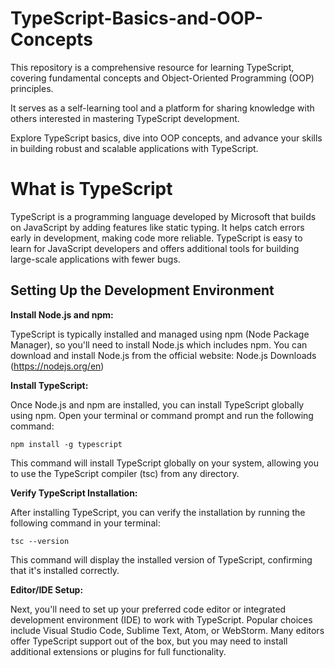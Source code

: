 # TypeScript-Basics-and-OOP-Concepts

This repository is a comprehensive resource for learning TypeScript, covering fundamental concepts and Object-Oriented Programming (OOP) principles. 

It serves as a self-learning tool and a platform for sharing knowledge with others interested in mastering TypeScript development. 

Explore TypeScript basics, dive into OOP concepts, and advance your skills in building robust and scalable applications with TypeScript.

# What is TypeScript

TypeScript is a programming language developed by Microsoft that builds on JavaScript by adding features like static typing. 
It helps catch errors early in development, making code more reliable. 
TypeScript is easy to learn for JavaScript developers and offers additional tools for building large-scale applications with fewer bugs.

## Setting Up the Development Environment 

**Install Node.js and npm:**


TypeScript is typically installed and managed using npm (Node Package Manager),
so you'll need to install Node.js which includes npm. You can download and install Node.js from the official website: 
Node.js Downloads (https://nodejs.org/en)

**Install TypeScript:**

Once Node.js and npm are installed, you can install TypeScript globally using npm. 
Open your terminal or command prompt and run the following command:

``` npm install -g typescript ```

This command will install TypeScript globally on your system, allowing you to use the TypeScript compiler (tsc) from any directory.

**Verify TypeScript Installation:**

After installing TypeScript, you can verify the installation by running the following command in your terminal:

``` tsc --version ```

This command will display the installed version of TypeScript, confirming that it's installed correctly.

**Editor/IDE Setup:**

Next, you'll need to set up your preferred code editor or integrated development environment (IDE) to work with TypeScript. 
Popular choices include Visual Studio Code, Sublime Text, Atom, or WebStorm. Many editors offer TypeScript support out of the box, but you may need to install additional extensions or plugins for full functionality.
